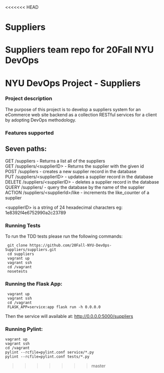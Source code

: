 <<<<<<< HEAD
# Suppliers
Suppliers team repo for 20Fall NYU DevOps
=======
# NYU DevOps Project - Suppliers

###  Project description
The purpose of this project is to develop a suppliers system for an eCommerce web site backend as a collection RESTful services for a client by adopting DevOps methodology.

### Features supported
 Seven paths:
 ------
 GET /suppliers - Returns a list all of the suppliers  
 GET /suppliers/\<supplierID\> - Returns the supplier with the given id  
 POST /suppliers - creates a new supplier record in the database  
 PUT /suppliers/\<supplierID\> - updates a supplier record in the database  
 DELETE /suppliers/\<supplierID\> - deletes a supplier record in the database  
 QUERY /suppliers/ - query the database by the name of the supplier   
 ACTION /suppliers/\<supplierId\>/like - increments the like_counter of a supplier 

\<supplierID\> is a string of 24 hexadecimal characters eg: 1e8392f4e6752990a2c23789

### Running Tests
To run the TDD tests please run the following commands:
```
 git clone https://github.com/20Fall-NYU-DevOps-Suppliers/suppliers.git
 cd suppliers
 vagrant up
 vagrant ssh
 cd /vagrant
 nosetests
```

### Running the Flask App:
```
 vagrant up
 vagrant ssh
 cd /vagrant
 FLASK_APP=service:app flask run -h 0.0.0.0
```

Then the service will available at: http://0.0.0.0:5000/suppliers

### Running Pylint:
```
vagrant up
vagrant ssh
cd /vagrant
pylint --rcfile=pylint.conf service/*.py
pylint --rcfile=pylint.conf tests/*.py
````

>>>>>>> master
